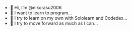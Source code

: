 - 👋 Hi, I’m @nikorasu2006
- 👀 I want to learn to program...
- 🌱 I try to learn on my own with Sololearn and Codedex...
- 💞️ I try to move forward as much as I can...

<!---
nikorasu2006/nikorasu2006 is a ✨ special ✨ repository because its `README.md` (this file) appears on your GitHub profile.
You can click the Preview link to take a look at your changes.
--->
